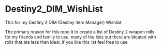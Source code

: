 # Destiny2_DIM_WishList
This for my Destiny 2 DIM (Destiny Item Manager) Wishlist

The primary reason for this repo it to create a list of Destiny 2 weapon rolls for my friends and family to use, many of the lists out there are bloated with rolls that are less than ideal, if you like this list feel free to use
